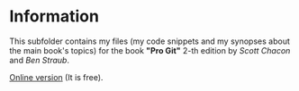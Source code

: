 # Information
This subfolder contains my files (my code snippets and my synopses about the main book's topics)
for the book **"Pro Git"** 2-th edition by *Scott Chacon* and *Ben Straub*.

[Online version](https://git-scm.com/book/en/v2) (It is free).
